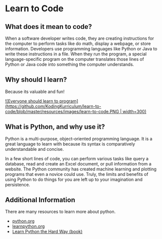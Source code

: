 # Learn to Code

## What does it mean to code?
When a software developer writes code, they are creating instructions for the computer to perform tasks like do math, display a webpage, or store information.  Developers use programming languages like Python or Java to write these instructions in a file.  When they run the program, a special language-specific program on the computer translates those lines of Python or Java code into something the computer understands.

## Why should I learn?
Because its valuable and fun!

[![Everyone should learn to program](https://github.com/KodingKurriculum/learn-to-code/blob/master/resources/images/learn-to-code.PNG | width=300)](https://youtu.be/nKIu9yen5nc)

## What is Python, and why use it?
Python is a multi-purpose, object-oriented programming language.  It is a great language to learn with because its syntax is comparatively understandable and concise.

In a few short lines of code, you can perform various tasks like query a database, read and create an Excel document, or pull information from a website. The Python community has created machine learning and plotting programs that even a novice could use.  Truly, the limits and benefits of using Python to do things for you are left up to your imagination and persistence.

## Additional Information
There are many resources to learn more about python.
* [python.org](http://www.python.org)
* [learnpython.org](http://www.learnpython.org)
* [Learn Python the Hard Way (book)](https://www.learnpythonthehardway.org/book/)

